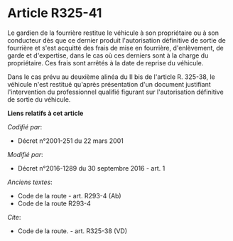 # Article R325-41

Le gardien de la fourrière restitue le véhicule à son propriétaire ou à son conducteur dès que ce dernier produit
l'autorisation définitive de sortie de fourrière et s'est acquitté des frais de mise en fourrière, d'enlèvement, de garde et
d'expertise, dans le cas où ces derniers sont à la charge du propriétaire. Ces frais sont arrêtés à la date de reprise du
véhicule. 

Dans le cas prévu au deuxième alinéa du II bis de l'article R. 325-38, le véhicule n'est restitué qu'après présentation d'un
document justifiant l'intervention du professionnel qualifié figurant sur l'autorisation définitive de sortie du véhicule.

**Liens relatifs à cet article**

_Codifié par_:

  - Décret n°2001-251 du 22 mars 2001

_Modifié par_:

  - Décret n°2016-1289 du 30 septembre 2016 - art. 1

_Anciens textes_:

  - Code de la route - art. R293-4 (Ab)
  - Code de la route R293-4

_Cite_:

  - Code de la route. - art. R325-38 (VD)
